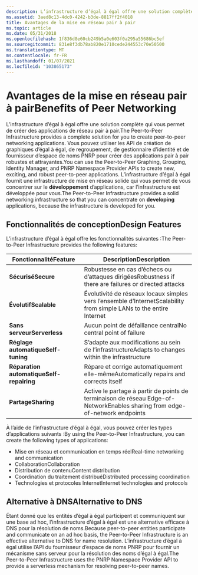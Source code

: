 ```yaml
---
description: L’infrastructure d’égal à égal offre une solution complète qui vous permet de créer des applications de réseau pair à pair.
ms.assetid: 3aed8c13-4dc0-4242-b3de-8817ff2f4018
title: Avantages de la mise en réseau pair à pair
ms.topic: article
ms.date: 05/31/2018
ms.openlocfilehash: 1f836d8e60cb249b5a0e603f0a295a55686bc5ef
ms.sourcegitcommit: 831e8f3db78ab820e1710cede244553c70e50500
ms.translationtype: MT
ms.contentlocale: fr-FR
ms.lasthandoff: 01/07/2021
ms.locfileid: "103865173"
---
```

# <a name="benefits-of-peer-networking"></a><span data-ttu-id="46f5a-103">Avantages de la mise en réseau pair à pair</span><span class="sxs-lookup"><span data-stu-id="46f5a-103">Benefits of Peer Networking</span></span>

<span data-ttu-id="46f5a-104">L’infrastructure d’égal à égal offre une solution complète qui vous permet de créer des applications de réseau pair à pair.</span><span class="sxs-lookup"><span data-stu-id="46f5a-104">The Peer-to-Peer Infrastructure provides a complete solution for you to create peer-to-peer networking applications.</span></span> <span data-ttu-id="46f5a-105">Vous pouvez utiliser les API de création de graphiques d’égal à égal, de regroupement, de gestionnaire d’identité et de fournisseur d’espace de noms PNRP pour créer des applications pair à pair robustes et attrayantes.</span><span class="sxs-lookup"><span data-stu-id="46f5a-105">You can use the Peer-to-Peer Graphing, Grouping, Identity Manager, and PNRP Namespace Provider APIs to create new, exciting, and robust peer-to-peer applications.</span></span> <span data-ttu-id="46f5a-106">L’infrastructure d’égal à égal fournit une infrastructure de mise en réseau solide qui vous permet de vous concentrer sur le **développement** d’applications, car l’infrastructure est développée pour vous.</span><span class="sxs-lookup"><span data-stu-id="46f5a-106">The Peer-to-Peer Infrastructure provides a solid networking infrastructure so that you can concentrate on **developing** applications, because the infrastructure is developed for you.</span></span>

## <a name="design-features"></a><span data-ttu-id="46f5a-107">Fonctionnalités de conception</span><span class="sxs-lookup"><span data-stu-id="46f5a-107">Design Features</span></span>

<span data-ttu-id="46f5a-108">L’infrastructure d’égal à égal offre les fonctionnalités suivantes :</span><span class="sxs-lookup"><span data-stu-id="46f5a-108">The Peer-to-Peer Infrastructure provides the following features:</span></span>

| <span data-ttu-id="46f5a-109">Fonctionnalité</span><span class="sxs-lookup"><span data-stu-id="46f5a-109">Feature</span></span>            | <span data-ttu-id="46f5a-110">Description</span><span class="sxs-lookup"><span data-stu-id="46f5a-110">Description</span></span>                                          |
|--------------------|------------------------------------------------------|
| <span data-ttu-id="46f5a-111">**Sécurisé**</span><span class="sxs-lookup"><span data-stu-id="46f5a-111">**Secure**</span></span>         | <span data-ttu-id="46f5a-112">Robustesse en cas d’échecs ou d’attaques dirigées</span><span class="sxs-lookup"><span data-stu-id="46f5a-112">Robustness if there are failures or directed attacks</span></span> |
| <span data-ttu-id="46f5a-113">**Évolutif**</span><span class="sxs-lookup"><span data-stu-id="46f5a-113">**Scalable**</span></span>       | <span data-ttu-id="46f5a-114">Évolutivité de réseaux locaux simples vers l’ensemble d’Internet</span><span class="sxs-lookup"><span data-stu-id="46f5a-114">Scalability from simple LANs to the entire Internet</span></span>  |
| <span data-ttu-id="46f5a-115">**Sans serveur**</span><span class="sxs-lookup"><span data-stu-id="46f5a-115">**Serverless**</span></span>     | <span data-ttu-id="46f5a-116">Aucun point de défaillance central</span><span class="sxs-lookup"><span data-stu-id="46f5a-116">No central point of failure</span></span>                          |
| <span data-ttu-id="46f5a-117">**Réglage automatique**</span><span class="sxs-lookup"><span data-stu-id="46f5a-117">**Self-tuning**</span></span>    | <span data-ttu-id="46f5a-118">S’adapte aux modifications au sein de l’infrastructure</span><span class="sxs-lookup"><span data-stu-id="46f5a-118">Adapts to changes within the infrastructure</span></span>          |
| <span data-ttu-id="46f5a-119">**Réparation automatique**</span><span class="sxs-lookup"><span data-stu-id="46f5a-119">**Self-repairing**</span></span> | <span data-ttu-id="46f5a-120">Répare et corrige automatiquement elle-même</span><span class="sxs-lookup"><span data-stu-id="46f5a-120">Automatically repairs and corrects itself</span></span>            |
| <span data-ttu-id="46f5a-121">**Partage**</span><span class="sxs-lookup"><span data-stu-id="46f5a-121">**Sharing**</span></span>        | <span data-ttu-id="46f5a-122">Active le partage à partir de points de terminaison de réseau Edge-of-Network</span><span class="sxs-lookup"><span data-stu-id="46f5a-122">Enables sharing from edge-of-network endpoints</span></span>       |



 

<span data-ttu-id="46f5a-123">À l’aide de l’infrastructure d’égal à égal, vous pouvez créer les types d’applications suivants :</span><span class="sxs-lookup"><span data-stu-id="46f5a-123">By using the Peer-to-Peer Infrastructure, you can create the following types of applications:</span></span>

-   <span data-ttu-id="46f5a-124">Mise en réseau et communication en temps réel</span><span class="sxs-lookup"><span data-stu-id="46f5a-124">Real-time networking and communication</span></span>
-   <span data-ttu-id="46f5a-125">Collaboration</span><span class="sxs-lookup"><span data-stu-id="46f5a-125">Collaboration</span></span>
-   <span data-ttu-id="46f5a-126">Distribution de contenu</span><span class="sxs-lookup"><span data-stu-id="46f5a-126">Content distribution</span></span>
-   <span data-ttu-id="46f5a-127">Coordination du traitement distribué</span><span class="sxs-lookup"><span data-stu-id="46f5a-127">Distributed processing coordination</span></span>
-   <span data-ttu-id="46f5a-128">Technologies et protocoles Internet</span><span class="sxs-lookup"><span data-stu-id="46f5a-128">Internet technologies and protocols</span></span>

## <a name="alternative-to-dns"></a><span data-ttu-id="46f5a-129">Alternative à DNS</span><span class="sxs-lookup"><span data-stu-id="46f5a-129">Alternative to DNS</span></span>

<span data-ttu-id="46f5a-130">Étant donné que les entités d’égal à égal participent et communiquent sur une base ad hoc, l’infrastructure d’égal à égal est une alternative efficace à DNS pour la résolution de noms.</span><span class="sxs-lookup"><span data-stu-id="46f5a-130">Because peer-to-peer entities participate and communicate on an ad hoc basis, the Peer-to-Peer Infrastructure is an effective alternative to DNS for name resolution.</span></span> <span data-ttu-id="46f5a-131">L’infrastructure d’égal à égal utilise l’API du fournisseur d’espace de noms PNRP pour fournir un mécanisme sans serveur pour la résolution des noms d’égal à égal.</span><span class="sxs-lookup"><span data-stu-id="46f5a-131">The Peer-to-Peer Infrastructure uses the PNRP Namespace Provider API to provide a serverless mechanism for resolving peer-to-peer names.</span></span>

 

 



